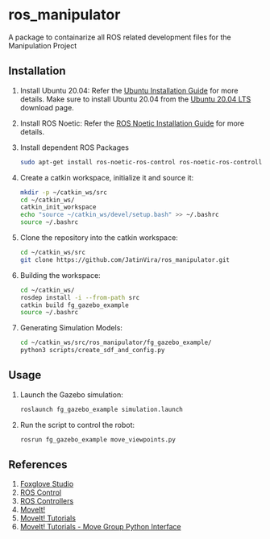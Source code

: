 # ros_manipulator

A package to containarize all ROS related development files for the Manipulation Project

## Installation

1. Install Ubuntu 20.04:
Refer the [Ubuntu Installation Guide](https://ubuntu.com/tutorials/install-ubuntu-desktop#1-overview) for more details.
Make sure to install Ubuntu 20.04 from the [Ubuntu 20.04 LTS](https://releases.ubuntu.com/focal/ubuntu-20.04.6-desktop-amd64.iso) download page.

2. Install ROS Noetic:
Refer the [ROS Noetic Installation Guide](http://wiki.ros.org/noetic/Installation/Ubuntu) for more details.

3. Install dependent ROS Packages

    ```bash
    sudo apt-get install ros-noetic-ros-control ros-noetic-ros-controllers ros-noetic-moveit
    ```

4. Create a catkin workspace, initialize it and source it:

    ```bash
    mkdir -p ~/catkin_ws/src
    cd ~/catkin_ws/
    catkin_init_workspace
    echo "source ~/catkin_ws/devel/setup.bash" >> ~/.bashrc
    source ~/.bashrc
    ```

5. Clone the repository into the catkin workspace:

    ```bash
    cd ~/catkin_ws/src
    git clone https://github.com/JatinVira/ros_manipulator.git
    ```

6. Building the workspace:

    ```bash
    cd ~/catkin_ws/
    rosdep install -i --from-path src
    catkin build fg_gazebo_example
    source ~/.bashrc
    ```

7. Generating Simulation Models:

    ```bash
    cd ~/catkin_ws/src/ros_manipulator/fg_gazebo_example/
    python3 scripts/create_sdf_and_config.py
    ```

## Usage

1. Launch the Gazebo simulation:

    ```bash
    roslaunch fg_gazebo_example simulation.launch
    ```

2. Run the script to control the robot:

    ```bash
    rosrun fg_gazebo_example move_viewpoints.py
    ```

## References

1. [Foxglove Studio](https://foxglove.dev/blog/simulating-robotic-scenarios-with-ros1-and-gazebo)
2. [ROS Control](http://wiki.ros.org/ros_control)
3. [ROS Controllers](http://wiki.ros.org/ros_controllers)
4. [MoveIt!](https://moveit.ros.org/)
5. [MoveIt! Tutorials](https://ros-planning.github.io/moveit_tutorials/)
6. [MoveIt! Tutorials - Move Group Python Interface](https://ros-planning.github.io/moveit_tutorials/doc/move_group_python_interface/move_group_python_interface_tutorial.html)

